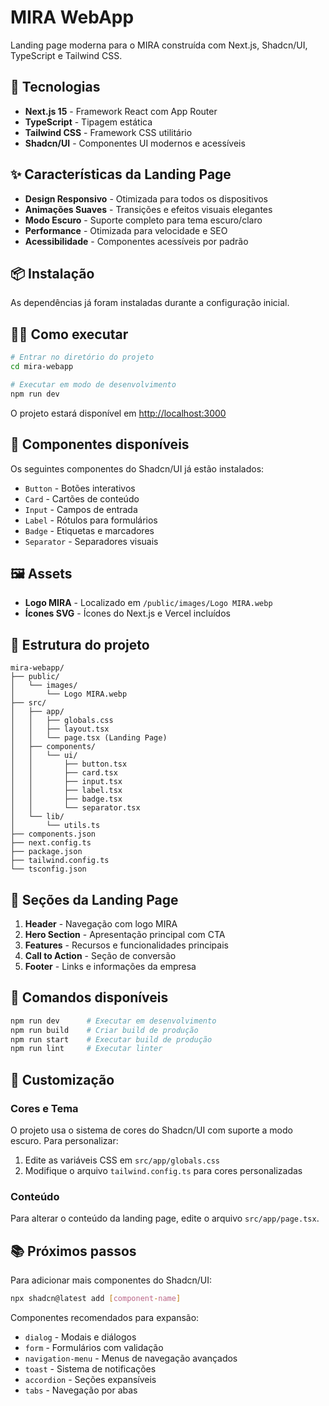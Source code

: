 # MIRA WebApp

Landing page moderna para o MIRA construída com Next.js, Shadcn/UI, TypeScript e Tailwind CSS.

## 🚀 Tecnologias

- **Next.js 15** - Framework React com App Router
- **TypeScript** - Tipagem estática
- **Tailwind CSS** - Framework CSS utilitário
- **Shadcn/UI** - Componentes UI modernos e acessíveis

## ✨ Características da Landing Page

- **Design Responsivo** - Otimizada para todos os dispositivos
- **Animações Suaves** - Transições e efeitos visuais elegantes
- **Modo Escuro** - Suporte completo para tema escuro/claro
- **Performance** - Otimizada para velocidade e SEO
- **Acessibilidade** - Componentes acessíveis por padrão

## 📦 Instalação

As dependências já foram instaladas durante a configuração inicial.

## 🏃‍♂️ Como executar

```bash
# Entrar no diretório do projeto
cd mira-webapp

# Executar em modo de desenvolvimento
npm run dev
```

O projeto estará disponível em [http://localhost:3000](http://localhost:3000)

## 🎨 Componentes disponíveis

Os seguintes componentes do Shadcn/UI já estão instalados:

- `Button` - Botões interativos
- `Card` - Cartões de conteúdo
- `Input` - Campos de entrada
- `Label` - Rótulos para formulários
- `Badge` - Etiquetas e marcadores
- `Separator` - Separadores visuais

## 🖼️ Assets

- **Logo MIRA** - Localizado em `/public/images/Logo MIRA.webp`
- **Ícones SVG** - Ícones do Next.js e Vercel incluídos

## 📁 Estrutura do projeto

```
mira-webapp/
├── public/
│   └── images/
│       └── Logo MIRA.webp
├── src/
│   ├── app/
│   │   ├── globals.css
│   │   ├── layout.tsx
│   │   └── page.tsx (Landing Page)
│   ├── components/
│   │   └── ui/
│   │       ├── button.tsx
│   │       ├── card.tsx
│   │       ├── input.tsx
│   │       ├── label.tsx
│   │       ├── badge.tsx
│   │       └── separator.tsx
│   └── lib/
│       └── utils.ts
├── components.json
├── next.config.ts
├── package.json
├── tailwind.config.ts
└── tsconfig.json
```

## 🎯 Seções da Landing Page

1. **Header** - Navegação com logo MIRA
2. **Hero Section** - Apresentação principal com CTA
3. **Features** - Recursos e funcionalidades principais
4. **Call to Action** - Seção de conversão
5. **Footer** - Links e informações da empresa

## 🔧 Comandos disponíveis

```bash
npm run dev      # Executar em desenvolvimento
npm run build    # Criar build de produção
npm run start    # Executar build de produção
npm run lint     # Executar linter
```

## 🎨 Customização

### Cores e Tema

O projeto usa o sistema de cores do Shadcn/UI com suporte a modo escuro. Para personalizar:

1. Edite as variáveis CSS em `src/app/globals.css`
2. Modifique o arquivo `tailwind.config.ts` para cores personalizadas

### Conteúdo

Para alterar o conteúdo da landing page, edite o arquivo `src/app/page.tsx`.

## 📚 Próximos passos

Para adicionar mais componentes do Shadcn/UI:

```bash
npx shadcn@latest add [component-name]
```

Componentes recomendados para expansão:

- `dialog` - Modais e diálogos
- `form` - Formulários com validação
- `navigation-menu` - Menus de navegação avançados
- `toast` - Sistema de notificações
- `accordion` - Seções expansíveis
- `tabs` - Navegação por abas
